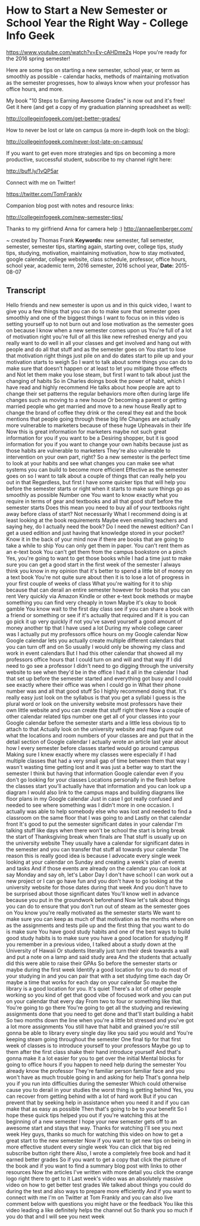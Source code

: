 # How to Start a New Semester or School Year the Right Way - College Info Geek
https://www.youtube.com/watch?v=Ey-cAHDme2s
Hope you're ready for the 2016 spring semester!

Here are some tips on starting a new semester, school year, or term as smoothly as possible - calendar hacks, methods of maintaining motivation as the semester progresses, how to always know when your professor has office hours, and more.

My book "10 Steps to Earning Awesome Grades" is now out and it's free! Get it here (and get a copy of my graduation planning spreadsheet as well):

http://collegeinfogeek.com/get-better-grades/

How to never be lost or late on campus (a more in-depth look on the blog):

http://collegeinfogeek.com/never-lost-late-on-campus/

If you want to get even more strategies and tips on becoming a more productive, successful student, subscribe to my channel right here:

http://buff.ly/1vQP5ar

Connect with me on Twitter!

https://twitter.com/TomFrankly

Companion blog post with notes and resource links: 

http://collegeinfogeek.com/new-semester-tips/

Thanks to my girlfriend Anna for camera help :)
http://annaellenberger.com/

~ created by Thomas Frank
**Keywords:** new semester, fall semester, semester, semester tips, starting again, starting over, college tips, study tips, studying, motivation, maintaining motivation, how to stay motivated, google calendar, college website, class schedule, professor, office hours, school year, academic term, 2016 semester, 2016 school year, 
**Date:** 2015-08-07

## Transcript
 Hello friends and new semester is upon us and in this quick video, I want to give you a few things that you can do to make sure that semester goes smoothly and one of the biggest things I want to focus on in this video is setting yourself up to not burn out and lose motivation as the semester goes on because I know when a new semester comes upon us You're full of a lot of motivation right you're full of all this like new refreshed energy and you really want to do well in all your classes and get involved and hang out with people and do all that stuff and as the semester goes on You start to lose that motivation right things just pile on and do dates start to pile up and your motivation starts to weigh So I want to talk about some things you can do to make sure that doesn't happen or at least to let you mitigate those effects and Not let them make you lose steam, but first I want to talk about just the changing of habits So in Charles doings book the power of habit, which I have read and highly recommend He talks about how people are apt to change their set patterns the regular behaviors more often during large life changes such as moving to a new house Or becoming a parent or getting married people who get married and move to a new house Really apt to change the brand of coffee they drink or the cereal they eat and the book mentions that people going through these big life Changes are actually more vulnerable to marketers because of these huge Upheavals in their life Now this is great information for marketers maybe not such great information for you if you want to be a Desiring shopper, but it is good information for you if you want to change your own habits because just as those habits are vulnerable to marketers They're also vulnerable to intervention on your own part, right? So a new semester is the perfect time to look at your habits and see what changes you can make see what systems you can build to become more efficient Effective as the semester goes on so I want to talk about a couple of things that can really help you out in that Regardless, but first I have some quicker tips that will help you before the semester starts or right when it starts to make sure things go as smoothly as possible Number one You want to know exactly what you require in terms of gear and textbooks and all that good stuff before the semester starts Does this mean you need to buy all of your textbooks right away before class of start? Not necessarily What I recommend doing is at least looking at the book requirements Maybe even emailing teachers and saying hey, do I actually need the book? Do I need the newest edition? Can I get a used edition and just having that knowledge stored in your pocket? Know it in the back of your mind now if there are books that are going to take a while to ship You can only get them in paper. You can't rent them as an e-text book You can't get them from the campus bookstore on a pinch Yes, you're going to want to get those books while I had a time just to make sure you can get a good start in the first week of the semester I always think you know in my opinion that it's better to spend a little bit of money on a text book You're not quite sure about then it is to lose a lot of progress in your first couple of weeks of class What you're waiting for it to ship because that can derail an entire semester however for books that you can rent Very quickly via Amazon Kindle or other e-text book methods or maybe something you can find very cheaply in town Maybe it's okay to book gamble You know wait to the first day class see if you can share a book with a friend or something or see if it's actually that required and If it is you can go pick it up very quickly if not you've saved yourself a good amount of money another tip that I have used a lot During my whole college career was I actually put my professors office hours on my Google calendar Now Google calendar lets you actually create multiple different calendars that you can turn off and on So usually I would only be showing my class and work in event calendars But I had this other calendar that showed all my professors office hours that I could turn on and will and that way If I did need to go see a professor I didn't need to go digging through the university website to see when they'd be in the office I had it all in the calendar I had that set up before the semester started and everything got busy and I could see exactly where their office was when I could go in What their phone number was and all that good stuff So I highly recommend doing that. It's really easy just look on the syllabus is that you get a syllabi I guess is the plural word or look on the university website most professors have their own little website and you can create that stuff right there Now a couple of other calendar related tips number one get all of your classes into your Google calendar before the semester starts and a little less obvious tip to attach to that Actually look on the university website and map figure out what the locations and room numbers of your classes are and put that in the detail section of Google calendar I actually wrote an article last year about how I every semester before classes started would go around campus Making sure I knew exactly where my classes were especially if I had multiple classes that had a very small gap of time between them that way I wasn't wasting time getting lost and it was just a better way to start the semester I think but having that information Google calendar even if you don't go looking for your classes Locations personally in the flesh before the classes start you'll actually have that information and you can look up a diagram I would also link to the campus maps and building diagrams like floor plans in my Google calendar Just in case I got really confused and needed to see where something was I didn't more in one occasion. I actually was able to help somebody else who was lost and needed to find a classroom on the same floor that I was going to and Lastly on that calendar front It's good to put the semester significant dates in your calendar I'm talking stuff like days when there won't be school the start is bring break the start of Thanksgiving break when finals are That stuff is usually up on the university website They usually have a calendar for significant dates in the semester and you can transfer that stuff all towards your calendar The reason this is really good idea is because I advocate every single week looking at your calendar on Sunday and creating a week's plan of events and tasks And if those events are already on the calendar you can look at say Monday and say oh, let's Labor Day I don't have school I can work out a new project or I can go have fun and you don't have to go looking at the university website for those dates during that week And you don't have to be surprised about those significant dates You'll know well in advance because you put in the groundwork beforehand Now let's talk about things you can do to ensure that you don't run out of steam as the semester goes on You know you're really motivated as the semester starts We want to make sure you can keep as much of that motivation as the months where on as the assignments and tests pile up and the first thing that you want to do is make sure You have good study habits and one of the best ways to build good study habits is to make sure you have a good location for studying If you remember in a previous video, I talked about a study down at the University of Hawaii Or students literally just turn their desk towards a wall and put a note on a lamp and said study area And the students that actually did this were able to raise their GPAs So before the semester starts or maybe during the first week Identify a good location for you to do most of your studying in and you can pair that with a set studying time each day Or maybe a time that works for each day on your calendar So maybe the library is a good location for you. It's quiet There's a lot of other people working so you kind of get that good vibe of focused work and you can put on your calendar that every day From two to four or something like that. You're going to go there You're going to get all the studying and reviewing assignments done that you need to get done and that'll start building a habit So two months down the line when you're a little bit stressed and you've got a lot more assignments You still have that habit and grained you're still gonna be able to library every single day like you said you would and You're keeping steam going throughout the semester One final tip for that first week of classes is to introduce yourself to your professors Maybe go up to them after the first class shake their hand introduce yourself And that's gonna make it a lot easier for you to get over the initial Mental blocks for going to office hours if you happen to need help during the semester You already know the professor They're familiar person familiar face and you won't have as much trouble going in and asking for help That's gonna help you if you run into difficulties during the semester Which could otherwise cause you to derail in your studies the worst thing is getting behind Yes, you can recover from getting behind with a lot of hard work But if you can prevent that by seeking help in assistance when you need it and if you can make that as easy as possible Then that's going to be to your benefit So I hope these quick tips helped you out if you're watching this at the beginning of a new semester I hope your new semester gets off to an awesome start and stays that way. Thanks for watching I'll see you next week Hey guys, thanks so much for watching this video on how to get a great start to the new semester Now if you want to get new tips on being in more effective student every single week You can click that big red subscribe button right there Also, I wrote a completely free book and had it earned better grades So if you want to get a copy that click the picture of the book and if you want to find a summary blog post with links to other resources Now the articles I've written with more detail you click the orange logo right there to get to it Last week's video was an absolutely massive video on how to get better test grades We talked about things you could do during the test and also ways to prepare more efficiently And if you want to connect with me I'm on Twitter at Tom Frankly and you can also live comment below with questions you might have or the feedback You like this video leading a like definitely helps the channel out So thank you so much if you do that and I will see you next week
